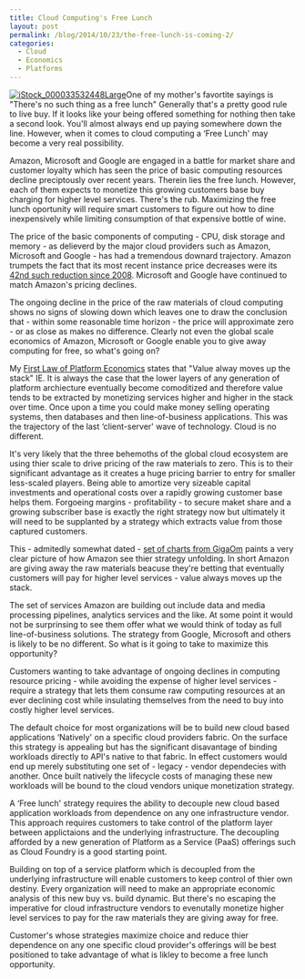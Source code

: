 ```yaml
---
title: Cloud Computing's Free Lunch
layout: post
permalink: /blog/2014/10/23/the-free-lunch-is-coming-2/
categories:
  - Cloud
  - Economics
  - Platforms
---
```

[<img class="alignleft size-medium wp-image-978" src="http://i1.wp.com/www.adamalthus.com/wp-content/uploads/2014/10/iStock_000033532448Large-300x200.jpg?fit=300%2C200" alt="iStock_000033532448Large" srcset="http://i0.wp.com/www.adamalthus.com/wp-content/uploads/2014/10/iStock_000033532448Large.jpg?resize=300%2C200 300w, http://i0.wp.com/www.adamalthus.com/wp-content/uploads/2014/10/iStock_000033532448Large.jpg?resize=940%2C626 940w, http://i0.wp.com/www.adamalthus.com/wp-content/uploads/2014/10/iStock_000033532448Large.jpg?resize=620%2C413 620w" sizes="(max-width: 300px) 100vw, 300px" data-recalc-dims="1" />](http://i0.wp.com/www.adamalthus.com/wp-content/uploads/2014/10/iStock_000033532448Large.jpg)One of my mother's favortite sayings is "There's no such thing as a free lunch" Generally that's a pretty good rule to live buy. If it looks like your being offered something for nothing then take a second look. You'll almost always end up paying somewhere down the line. However, when it comes to cloud computing a ‘Free Lunch' may become a very real possibility.

Amazon, Microsoft and Google are engaged in a battle for market share and customer loyalty which has seen the price of basic computing resources decline preciptously over recent years. Therein lies the free lunch. However, each of them expects to monetize this growing customers base buy charging for higher level services. There's the rub. Maximizing the free lunch oportunity will require smart customers to figure out how to dine inexpensively while limiting consumption of that expensive bottle of wine.<!--more-->

The price of the basic components of computing - CPU, disk storage and memory - as delieverd by the major cloud providers such as Amazon, Microsoft and Google - has had a tremendous downard trajectory. Amazon trumpets the fact that its most recent instance price decreases were its <a title="" href="http://aws.amazon.com/blogs/aws/aws-price-reduction-42-ec2-s3-rds-elasticache-and-elastic-mapreduce/" target="_blank">42nd such reduction since 2008</a>. Microsoft and Google have continued to match Amazon's pricing declines.

The ongoing decline in the price of the raw materials of cloud computing shows no signs of slowing down which leaves one to draw the conclusion that - within some reasonable time horizon - the price will approximate zero - or as close as makes no difference. Clearly not even the global scale economics of Amazon, Microsoft or Google enable you to give away computing for free, so what's going on?

My <a title="" href="http://www.adamalthus.com/blog/2013/04/01/the-laws-of-platform-economics/" target="_blank">First Law of Platform Economics</a> states that "Value alway moves up the stack" IE. It is always the case that the lower layers of any generation of platform archiecture eventually become comoditized and therefore value tends to be extracted by monetizing services higher and higher in the stack over time. Once upon a time you could make money selling operating systems, then databases and then line-of-business applications. This was the trajectory of the last ‘client-server' wave of technology. Cloud is no different.

It's very likely that the three behemoths of the global cloud ecosystem are using thier scale to drive pricing of the raw materials to zero. This is to their significant advantage as it creates a huge pricing barrier to entry for smaller less-scaled players. Being able to amortize very sizeable capital investments and operational costs over a rapidly growing customer base helps them. Forgoeing margins - profitability - to secure maket share and a growing subscriber base is exactly the right strategy now but ultimately it will need to be supplanted by a strategy which extracts value from those captured customers.

This - admitedly somewhat dated - <a title="" href="http://research.gigaom.com/report/amazon-web-services-by-the-numbers/" target="_blank">set of charts from GigaOm</a> paints a very clear picture of how Amazon see thier strategy unfolding. In short Amazon are giving away the raw materials beacuse they're betting that eventually customers will pay for higher level services - value always moves up the stack.

The set of services Amazon are building out include data and media processing pipelines, analytics services and the like. At some point it would not be surprinsing to see them offer what we would think of today as full line-of-business solutions. The strategy from Google, Microsoft and others is likely to be no different. So what is it going to take to maximize this opportunity?

Customers wanting to take advantage of ongoing declines in computing resource pricing - while avoiding the expense of higher level services - require a strategy that lets them consume raw computing resources at an ever declining cost while insulating themselves from the need to buy into costly higher level services.

The default choice for most organizations will be to build new cloud based applications ‘Natively' on a specific cloud providers fabric. On the surface this strategy is appealing but has the significant disavantage of binding workloads directly to API's native to that fabric. In effect customers would end up merely substituting one set of - legacy - vendor dependecies with another. Once built natively the lifecycle costs of managing these new workloads will be bound to the cloud vendors unique monetization strategy.

A ‘Free lunch' strategy requires the ability to decouple new cloud based application workloads from dependence on any one infrastructure vendor. This approach requires customers to take control of the platform layer between applictaions and the underlying infrastructure. The decoupling afforded by a new generation of Platform as a Service (PaaS) offerings such as Cloud Foundry is a good starting point.

Building on top of a service platform which is decoupled from the underlying infrastructure will enable customers to keep control of thier own destiny. Every organization will need to make an appropriate economic analysis of this new buy vs. build dynamic. But there's no escaping the imperative for cloud infrastructure vendors to evenutally monetize higher level services to pay for the raw materials they are giving away for free.

Customer's whose strategies maximize choice and reduce thier dependence on any one specific cloud provider's offerings will be best positioned to take advantage of what is likley to become a free lunch opportunity.
